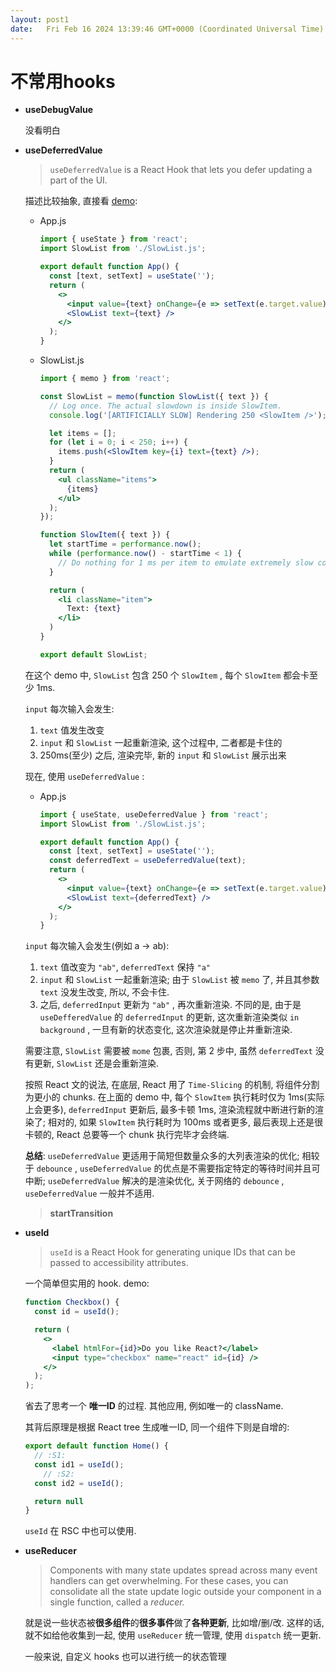 ```yaml
---
layout: post1
date:   Fri Feb 16 2024 13:39:46 GMT+0000 (Coordinated Universal Time)
---
```

# 不常用hooks

- **useDebugValue**
    
    没看明白
    
- **useDeferredValue**
    
    > `useDeferredValue` is a React Hook that lets you defer updating a part of the UI.
    > 
    
    描述比较抽象, 直接看 [demo](https://react.dev/reference/react/useDeferredValue#deferring-re-rendering-for-a-part-of-the-ui):
    
    - App.js
        
        ```jsx
        import { useState } from 'react';
        import SlowList from './SlowList.js';
        
        export default function App() {
          const [text, setText] = useState('');
          return (
            <>
              <input value={text} onChange={e => setText(e.target.value)} />
              <SlowList text={text} />
            </>
          );
        }
        ```
        
    - SlowList.js
        
        ```jsx
        import { memo } from 'react';
        
        const SlowList = memo(function SlowList({ text }) {
          // Log once. The actual slowdown is inside SlowItem.
          console.log('[ARTIFICIALLY SLOW] Rendering 250 <SlowItem />');
        
          let items = [];
          for (let i = 0; i < 250; i++) {
            items.push(<SlowItem key={i} text={text} />);
          }
          return (
            <ul className="items">
              {items}
            </ul>
          );
        });
        
        function SlowItem({ text }) {
          let startTime = performance.now();
          while (performance.now() - startTime < 1) {
            // Do nothing for 1 ms per item to emulate extremely slow code
          }
        
          return (
            <li className="item">
              Text: {text}
            </li>
          )
        }
        
        export default SlowList;
        ```
        
    
    在这个 demo 中, `SlowList` 包含 250 个 `SlowItem` , 每个 `SlowItem` 都会卡至少 1ms.
    
    `input` 每次输入会发生:
    
    1. `text` 值发生改变
    2. `input` 和 `SlowList` 一起重新渲染, 这个过程中, 二者都是卡住的
    3. 250ms(至少) 之后, 渲染完毕, 新的 `input` 和 `SlowList` 展示出来
    
    现在, 使用 `useDeferredValue` :
    
    - App.js
        
        ```jsx
        import { useState, useDeferredValue } from 'react';
        import SlowList from './SlowList.js';
        
        export default function App() {
          const [text, setText] = useState('');
          const deferredText = useDeferredValue(text);
          return (
            <>
              <input value={text} onChange={e => setText(e.target.value)} />
              <SlowList text={deferredText} />
            </>
          );
        }
        ```
        
    
    `input` 每次输入会发生(例如 a → ab):
    
    1. `text` 值改变为 `"ab"`, `deferredText` 保持 `"a"`
    2. `input` 和 `SlowList` 一起重新渲染; 由于 `SlowList` 被 `memo` 了, 并且其参数 `text` 没发生改变, 所以, 不会卡住.
    3. 之后, `deferredInput` 更新为 `"ab"` , 再次重新渲染. 不同的是, 由于是 `useDefferedValue` 的  `deferredInput` 的更新, 这次重新渲染类似 `in background` , 一旦有新的状态变化, 这次渲染就是停止并重新渲染.
    
    需要注意, `SlowList` 需要被 `mome` 包裹, 否则, 第 2 步中, 虽然 `deferredText` 没有更新, `SlowList` 还是会重新渲染.
    
    按照 React 文的说法, 在底层, React 用了 `Time-Slicing` 的机制, 将组件分割为更小的 chunks. 在上面的 demo 中, 每个 `SlowItem` 执行耗时仅为 1ms(实际上会更多), `deferredInput` 更新后, 最多卡顿 1ms, 渲染流程就中断进行新的渲染了; 相对的, 如果 `SlowItem` 执行耗时为 100ms 或者更多, 最后表现上还是很卡顿的, React 总要等一个 chunk 执行完毕才会终端.
    
    **总结**: `useDeferredValue` 更适用于简短但数量众多的大列表渲染的优化; 相较于 `debounce` , `useDeferredValue` 的优点是不需要指定特定的等待时间并且可中断; `useDeferredValue` 解决的是渲染优化, 关于网络的 `debounce` , `useDeferredValue` 一般并不适用.
    
    > **startTransition**
    > 
    
- **useId**
    
    > `useId` is a React Hook for generating unique IDs that can be passed to accessibility attributes.
    > 
    
    一个简单但实用的 hook. demo: 
    
    ```jsx
    function Checkbox() {
      const id = useId();
    
      return (
        <>
          <label htmlFor={id}>Do you like React?</label>
          <input type="checkbox" name="react" id={id} />
        </>
      );
    );
    ```
    
    省去了思考一个 **唯一ID** 的过程. 其他应用, 例如唯一的 className.
    
    其背后原理是根据 React tree 生成唯一ID, 同一个组件下则是自增的:
    
    ```jsx
    export default function Home() {
      // :S1:
      const id1 = useId();
    	// :S2:
      const id2 = useId();
    
      return null
    }
    ```
    
    `useId` 在 RSC 中也可以使用.
    
- **useReducer**
    
    > Components with many state updates spread across many event handlers can get overwhelming. For these cases, you can consolidate all the state update logic outside your component in a single function, called a *reducer.*
    > 
    
    就是说一些状态被**很多组件**的**很多事件**做了**各种更新**, 比如增/删/改. 这样的话, 就不如给他收集到一起, 使用 `useReducer` 统一管理, 使用 `dispatch` 统一更新.
    
    一般来说, 自定义 hooks 也可以进行统一的状态管理